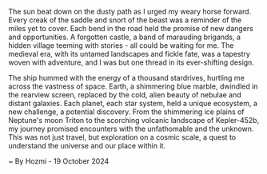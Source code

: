 
The sun beat down on the dusty path as I urged my weary horse forward.  Every creak of the saddle and snort of the beast was a reminder of the miles yet to cover.  Each bend in the road held the promise of new dangers and opportunities.  A forgotten castle, a band of marauding brigands, a hidden village teeming with stories - all could be waiting for me.  The medieval era, with its untamed landscapes and fickle fate, was a tapestry woven with adventure, and I was but one thread in its ever-shifting design.

The ship hummed with the energy of a thousand stardrives, hurtling me across the vastness of space.  Earth, a shimmering blue marble, dwindled in the rearview screen, replaced by the cold, alien beauty of nebulae and distant galaxies.  Each planet, each star system, held a unique ecosystem, a new challenge, a potential discovery.  From the shimmering ice plains of Neptune's moon Triton to the scorching volcanic landscape of Kepler-452b, my journey promised encounters with the unfathomable and the unknown.  This was not just travel, but exploration on a cosmic scale, a quest to understand the universe and our place within it. 

~ By Hozmi - 19 October 2024
